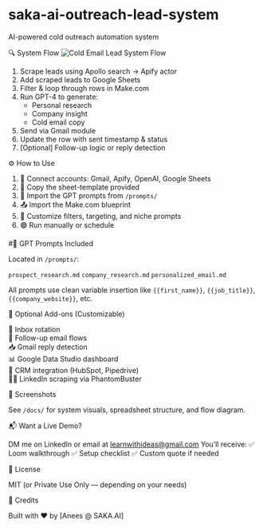 # saka-ai-outreach-lead-system
AI-powered cold outreach automation system


🔍 System Flow
![Cold Email Lead System Flow](./docs/cold_email_lead_flow.png)


1. Scrape leads using Apollo search → Apify actor  
2. Add scraped leads to Google Sheets  
3. Filter & loop through rows in Make.com  
4. Run GPT-4 to generate:
   - Personal research
   - Company insight
   - Cold email copy  
5. Send via Gmail module  
6. Update the row with sent timestamp & status  
7. [Optional] Follow-up logic or reply detection


⚙️ How to Use

1. 🔑 Connect accounts: Gmail, Apify, OpenAI, Google Sheets  
2. 📄 Copy the sheet-template provided  
3. 🧠 Import the GPT prompts from `/prompts/`  
4. 📤 Import the Make.com blueprint  
5. 🎯 Customize filters, targeting, and niche prompts  
6. 🟢 Run manually or schedule



#🧠 GPT Prompts Included

Located in `/prompts/`:

 `prospect_research.md`
 `company_research.md`
 `personalized_email.md`

All prompts use clean variable insertion like `{{first_name}}`, `{{job_title}}`, `{{company_website}}`, etc.



🧩 Optional Add-ons (Customizable)

🔁 Inbox rotation  
📨 Follow-up email flows  
📥 Gmail reply detection  
📊 Google Data Studio dashboard  
🔗 CRM integration (HubSpot, Pipedrive)  
🧑‍💼 LinkedIn scraping via PhantomBuster  



📸 Screenshots

See `/docs/` for system visuals, spreadsheet structure, and flow diagram.


📬 Want a Live Demo?

DM me on LinkedIn or email at learnwithideas@gmail.com
You’ll receive:
 ✅ Loom walkthrough
 ✅ Setup checklist
 ✅ Custom quote if needed

 🔐 License

MIT (or Private Use Only — depending on your needs)



 🤝 Credits

Built with ❤️ by [Anees @ SAKA.AI]

